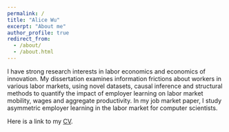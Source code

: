 ```yaml
---
permalink: /
title: "Alice Wu"
excerpt: "About me"
author_profile: true
redirect_from: 
  - /about/
  - /about.html
---
```


I have strong research interests in labor economics and economics of innovation. My dissertation examines information frictions about workers in various labor markets, using novel datasets, causal inference and structural methods to quantify the impact of employer learning on labor market mobility, wages and aggregate productivity. In my job market paper, I study asymmetric employer learning in the labor market for computer scientists. 

Here is a link to my [CV](/files/AW_CV_Aug2023.pdf). 
